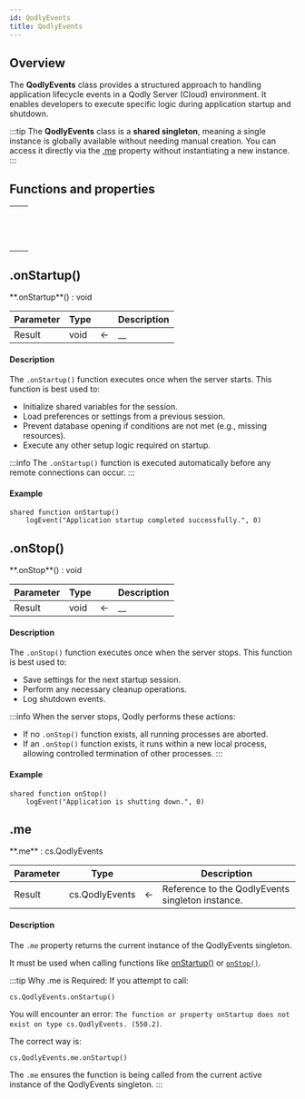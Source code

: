 ```yaml
---
id: QodlyEvents
title: QodlyEvents
---
```



## Overview

The **QodlyEvents** class provides a structured approach to handling application lifecycle events in a Qodly Server (Cloud) environment. It enables developers to execute specific logic during application startup and shutdown.

:::tip
The **QodlyEvents** class is a **shared singleton**, meaning a single instance is globally available without needing manual creation. You can access it directly via the [.me](#me) property without instantiating a new instance.
:::

## Functions and properties

||
|---|
|[<!-- INCLUDE #QodlyEvents.onStartup().Syntax -->](#onStartup)&nbsp;&nbsp;&nbsp;&nbsp;<!-- INCLUDE #QodlyEvents.onStartup().Summary -->|
|[<!-- INCLUDE #QodlyEvents.onStop().Syntax -->](#onStop)&nbsp;&nbsp;&nbsp;&nbsp;<!-- INCLUDE #QodlyEvents.onStop().Summary -->|
|[<!-- INCLUDE #QodlyEvents.me.Syntax -->](#me)&nbsp;&nbsp;&nbsp;&nbsp;<!-- INCLUDE #QodlyEvents.me.Summary -->|


## .onStartup()

<!--REF #QodlyEvents.onStartup().Syntax -->**.onStartup**() : void<!-- END REF -->

<!--REF #QodlyEvents.onStartup().Params -->
|Parameter|Type||Description|
|---|---|---|---|
|Result|void|&#8592;|__|<!-- END REF -->

#### Description

The `.onStartup()` function <!-- REF #QodlyEvents.onStartup().Summary -->executes once when the server starts.<!-- END REF --> This function is best used to:

- Initialize shared variables for the session.
- Load preferences or settings from a previous session.
- Prevent database opening if conditions are not met (e.g., missing resources).
- Execute any other setup logic required on startup.

:::info
The `.onStartup()` function is executed automatically before any remote connections can occur.
:::

#### Example

```qs
shared function onStartup()
	logEvent("Application startup completed successfully.", 0)
```


## .onStop()

<!--REF #QodlyEvents.onStop().Syntax -->**.onStop**() : void<!-- END REF -->

<!--REF #QodlyEvents.onStop().Params -->
|Parameter|Type||Description|
|---|---|---|---|
|Result|void|&#8592;|__|<!-- END REF -->

#### Description

The `.onStop()` function <!-- REF #QodlyEvents.onStop().Summary -->executes once when the server stops.<!-- END REF --> This function is best used to:

- Save settings for the next startup session.
- Perform any necessary cleanup operations.
- Log shutdown events.

:::info
When the server stops, Qodly performs these actions:
- If no `.onStop()` function exists, all running processes are aborted.
- If an `.onStop()` function exists, it runs within a new local process, allowing controlled termination of other processes.
:::

#### Example

```qs
shared function onStop()
	logEvent("Application is shutting down.", 0)
```



## .me

<!--REF #QodlyEvents.me.Syntax -->**.me** : cs.QodlyEvents<!-- END REF -->


<!--REF #QodlyEvents.me.Params -->
|Parameter|Type||Description|
|---|---|---|---|
|Result|cs.QodlyEvents|&#8592;|Reference to the QodlyEvents singleton instance.|<!-- END REF -->


#### Description

The `.me` property <!-- REF #QodlyEvents.me.Summary -->returns the current instance of the QodlyEvents singleton.<!-- END REF --> 

It must be used when calling functions like [onStartup()](#onStartup) or [`onStop()`](#onStop).

:::tip Why .me is Required:
If you attempt to call:

```qs
cs.QodlyEvents.onStartup()
```

You will encounter an error: `The function or property onStartup does not exist on type cs.QodlyEvents. (550.2)`.

The correct way is:

```qs
cs.QodlyEvents.me.onStartup()
```

The `.me` ensures the function is being called from the current active instance of the QodlyEvents singleton.
:::